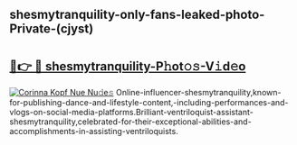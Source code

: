 ## shesmytranquility-only-fans​-leaked-photo​-Private-(cjyst)


# <h2><a href="https://mediaupload.pro?title=shesmytranquility&ref=git">🔗👉 🔴 shesmytranquility-P𝚑ot𝚘𝚜-V𝚒d𝚎o</a></h2>

[![Corinna Kopf Nue Nu𝚍e𝚜](https://i.imgur.com/0qMVB7G.gif)](https://mediaupload.pro?title=shesmytranquility&ref=git)
Online-influencer-shesmytranquility,known-for-publishing-dance-and-lifestyle-content,-including-performances-and-vlogs-on-social-media-platforms.Brilliant-ventriloquist-assistant-shesmytranquility,celebrated-for-their-exceptional-abilities-and-accomplishments-in-assisting-ventriloquists.  